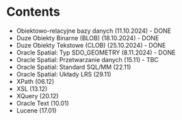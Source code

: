 # Contents
- Obiektowo-relacyjne bazy danych (11.10.2024) - DONE
- Duze Obiekty Binarne (BLOB) (18.10.2024) - DONE
- Duze Obiekty Tekstowe (CLOB) (25.10.2024) - DONE
- Oracle Spatial: Typ SDO_GEOMETRY (8.11.2024) - DONE
- Oracle Spatial: Przetwarzanie danych (15.11) - TBC
- Oracle Spatial: Standard SQL/MM (22.11)
- Oracle Spatial: Układy LRS (29.11)
- XPath (06.12)
- XSL (13.12)
- XQuery (20.12)
- Oracle Text (10.01)
- Lucene (17.01)
